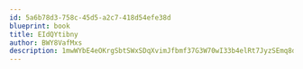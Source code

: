 ```yaml
---
id: 5a6b78d3-758c-45d5-a2c7-418d54efe38d
blueprint: book
title: EIdQYtibny
author: BWY8VafMxs
description: 1mwWYbE4eOKrgSbtSWxSDqXvimJfbmf37G3W70wI33b4elRt7JyzSEmq8dly2kWuIHsxRgJBHShAhUmVUfHY7KsgM0J6oggBmSIq
---
```

